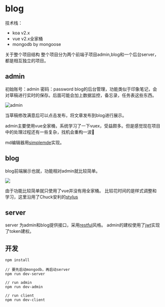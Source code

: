 # blog

技术栈：
 * koa v2.x
 * vue v2.x全家桶
 * mongodb by mongoose


关于整个项目结构
整个项目分为两个前端子项目admin,blog和一个后台server，都是相互独立的项目。

## admin
初始账号：admin
密码：password
blog的后台管理，功能类似于印象笔记，会对草稿进行实时的保存。后面可能会加上数据监控，备忘录，任务表这些东西。

![admin](http://oyf26dx0a.bkt.clouddn.com/image/blog/new-blog/admin.jpg-blogImg)

当草稿修改满意后可以点击发布，将文章发布到blog进行展示。

admin主要使用vue全家桶，系统学习了一下vuex，受益颇多。但是感觉现在项目中的处理过程还有一些复杂，找机会重构一波👹

md编辑器用[simplemde](https://github.com/sparksuite/simplemde-markdown-editor)实现。

## blog
blog前端展示也就，功能相对admin就比较简单。

![](http://oyf26dx0a.bkt.clouddn.com/image/blog/new-blog/blog-page.jpg-blogImg)

由于功能比较简单就只使用了vue并没有用全家桶。
比较花时间的是样式调整和学习，这里沿用了Chuck安利的[stylus](http://stylus-lang.com/)

## server

server 为admin和blog提供接口，采用[restful](http://www.ruanyifeng.com/blog/2014/05/restful_api.html)风格。
admin的建权使用了[jwt](https://github.com/auth0/node-jsonwebtoken)实现了token建权。

## 开发

    npm install

    // 要先启动mongodb，再启动server
    npm run dev-server

    // run admin
    npm run dev-admin

    // run client
    npm run dev-client
